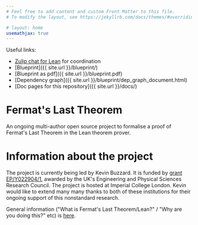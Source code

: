 ```yaml
---
# Feel free to add content and custom Front Matter to this file.
# To modify the layout, see https://jekyllrb.com/docs/themes/#overriding-theme-defaults

# layout: home
usemathjax: true
---
```


Useful links:

* [Zulip chat for Lean](https://leanprover.zulipchat.com/) for coordination
* [Blueprint]({{ site.url }}/blueprint/)
* [Blueprint as pdf]({{ site.url }}/blueprint.pdf)
* [Dependency graph]({{ site.url }}/blueprint/dep_graph_document.html)
* [Doc pages for this repository]({{ site.url }}/docs/)






# Fermat's Last Theorem

An ongoing multi-author open source project to formalise a proof of Fermat's Last Theorem in the Lean theorem prover.

# Information about the project

The project is currently being led by Kevin Buzzard. It is funded by [grant EP/Y022904/1](https://gtr.ukri.org/projects?ref=EP%2FY022904%2F1), awarded by the UK's Engineering and Physical Sciences Research Council. The project is hosted at Imperial College London. Kevin would like to extend many many thanks to both of these institutions for their ongoing support of this nonstandard research.

General information ("What is Fermat's Last Theorem/Lean?" / "Why are you doing this?" etc) is [here](https://github.com/ImperialCollegeLondon/FLT/blob/main/GENERAL.md).
